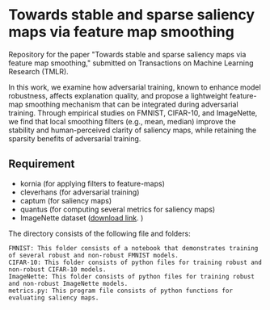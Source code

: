 # Towards stable and sparse saliency maps via feature map smoothing

Repository for the paper "Towards stable and sparse saliency maps via feature map smoothing," submitted on Transactions on Machine Learning Research (TMLR).

In this work, we examine how adversarial training, known to enhance model robustness, affects explanation quality, and propose a lightweight feature-map smoothing mechanism that can be integrated during adversarial training. Through empirical studies on FMNIST, CIFAR-10, and ImageNette, we find that local smoothing filters (e.g., mean, median) improve the stability and human-perceived clarity of saliency maps, while retaining the sparsity benefits of adversarial training.


## Requirement
- kornia (for applying filters to feature-maps)
- cleverhans (for adversarial training)
- captum (for saliency maps)
- quantus (for computing several metrics for saliency maps)
- ImageNette dataset ([download link](https://github.com/fastai/imagenette). )


The directory consists of the following file and folders:

    FMNIST: This folder consists of a notebook that demonstrates training of several robust and non-robust FMNIST models. 
    CIFAR-10: This folder consists of python files for training robust and non-robust CIFAR-10 models.
    ImageNette: This folder consists of python files for training robust and non-robust ImageNette models.
    metrics.py: This program file consists of python functions for evaluating saliency maps.
